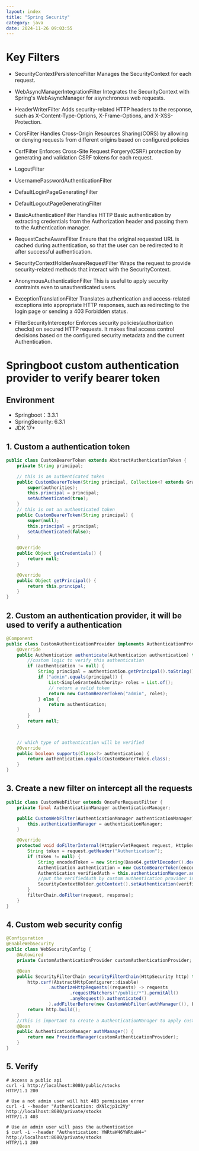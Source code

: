 ```yaml
---
layout: index
title: "Spring Security"
category: java
date: 2024-11-26 09:03:55
---
```


# Key Filters

- SecurityContextPersistenceFilter  Manages the SecurityContext for each request.
- WebAsyncManagerIntegrationFilter  Integrates the SecurityContext with Spring's WebAsyncManager for asynchronous web requests.
- HeaderWriterFilter Adds security-related HTTP headers to the response, such as X-Content-Type-Options, X-Frame-Options, and X-XSS-Protection.

- CorsFilter Handles Cross-Origin Resources Sharing(CORS) by allowing or denying requests from different origins based on configured policies

- CsrfFilter Enforces Cross-Site Request Forgery(CSRF) protection by generating and validation CSRF tokens for each request.
- LogoutFilter
- UsernamePasswordAuthenticationFilter
- DefaultLoginPageGeneratingFilter
- DefaultLogoutPageGeneratingFilter

- BasicAuthenticationFilter Handles HTTP Basic authentication by extracting credentials from the Authorization header and passing them to the Authentication manager.

- RequestCacheAwareFilter Ensure that the original requested URL is cached during authentication, so that the user can be redirected to it after successful authentication.

- SecurityContextHolderAwareRequestFilter Wraps the request to provide security-related methods that interact with the SecurityContext.
- AnonymousAuthenticationFilter This is useful to apply security contraints even to unauthenticated users.
- ExceptionTranslationFilter Translates authentication and access-related exceptions into appropriate HTTP responses, such as redirecting to the login page or sending a 403 Forbidden status.

- FilterSecurityInterceptor Enforces security policies(authorization checks) on secured HTTP requests. It makes final access control decisions based on the configured security metadata and the current Authentication.




# Springboot custom authentication provider to verify bearer token

## Environment

- Springboot：3.3.1 
- SpringSecurity: 6.3.1
- JDK 17+

## 1. Custom a authentication token
```java
public class CustomBearerToken extends AbstractAuthenticationToken {
    private String principal;

    // this is an authenticated token
    public CustomBearerToken(String principal, Collection<? extends GrantedAuthority> authorities) {
        super(authorities);
        this.principal = principal;
        setAuthenticated(true);
    }
    // this is not an authenticated token
    public CustomBearerToken(String principal) {
        super(null);
        this.principal = principal;
        setAuthenticated(false);
    }

    @Override
    public Object getCredentials() {
        return null;
    }

    @Override
    public Object getPrincipal() {
        return this.principal;
    }
}
```
## 2. Custom an authentication provider, it will be used to verify a authentication

```java
@Component
public class CustomAuthenticationProvider implements AuthenticationProvider {
    @Override
    public Authentication authenticate(Authentication authentication) throws AuthenticationException {
        //custom logic to verify this authentication
        if (authentication != null) {
            String principal = authentication.getPrincipal().toString();
            if ("admin".equals(principal)) {
                List<SimpleGrantedAuthority> roles = List.of();
                // return a valid token
                return new CustomBearerToken("admin", roles);
            } else {
                return authentication;
            }
        }
        return null;
    }


    // which type of authentication will be verified
    @Override
    public boolean supports(Class<?> authentication) {
        return authentication.equals(CustomBearerToken.class);
    }
}
```

## 3. Create a new filter on intercept all the requests
```java
public class CustomWebFilter extends OncePerRequestFilter {
    private final AuthenticationManager authenticationManager;

    public CustomWebFilter(AuthenticationManager authenticationManager) {
        this.authenticationManager = authenticationManager;
    }

    @Override
    protected void doFilterInternal(HttpServletRequest request, HttpServletResponse response, FilterChain filterChain) throws ServletException, IOException {
        String token = request.getHeader("Authentication");
        if (token != null) {
            String encodedToken = new String(Base64.getUrlDecoder().decode(token.getBytes(StandardCharsets.UTF_8)));
            Authentication authentication = new CustomBearerToken(encodedToken.split(":")[0]);
            Authentication verifiedAuth = this.authenticationManager.authenticate(authentication);
            //put the verifiedAuth by custom authentication provider into security context
            SecurityContextHolder.getContext().setAuthentication(verifiedAuth);
        }
        filterChain.doFilter(request, response);
    }
}

```

## 4. Custom web security config

```java
@Configuration
@EnableWebSecurity
public class WebSecurityConfig {
    @Autowired
    private CustomAuthenticationProvider customAuthenticationProvider;

    @Bean
    public SecurityFilterChain securityFilterChain(HttpSecurity http) throws Exception {
        http.csrf(AbstractHttpConfigurer::disable)
                .authorizeHttpRequests((requests) -> requests
                        .requestMatchers("/public/*").permitAll()
                        .anyRequest().authenticated()
                ).addFilterBefore(new CustomWebFilter(authManager()), LogoutFilter.class);
        return http.build();
    }
    //This is important to create a AuthenticationManager to apply custom authentication provider
    @Bean
    public AuthenticationManager authManager() {
        return new ProviderManager(customAuthenticationProvider);
    }
}
```

## 5. Verify

```
# Access a public api
curl -i http://localhost:8080/public/stocks
HTTP/1.1 200

# Use a not admin user will hit 403 permission error
curl -i --header "Authentication: dXNlcjp1c2Vy" http://localhost:8080/private/stocks
HTTP/1.1 403

# Use an admin user will pass the authentication
$ curl -i --header "Authentication: YWRtaW46YWRtaW4=" http://localhost:8080/private/stocks
HTTP/1.1 200


```
